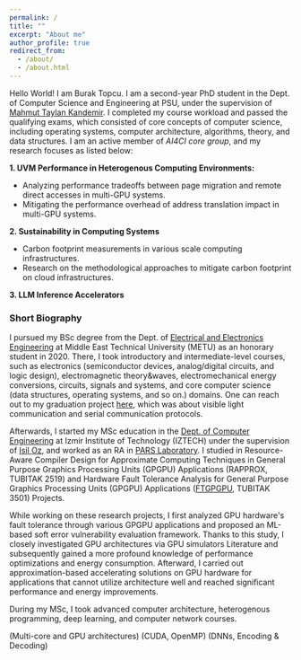 ```yaml
---
permalink: /
title: ""
excerpt: "About me"
author_profile: true
redirect_from: 
  - /about/
  - /about.html
---
```


Hello World! I am Burak Topcu. I am a second-year PhD student in the Dept. of Computer Science and Engineering at PSU, under the supervision of [Mahmut Taylan Kandemir]([url](https://www.cse.psu.edu/hpcl/kandemir/)). I completed my course workload and passed the qualifying exams, which consisted of core concepts of computer science, including operating systems, computer architecture, algorithms, theory, and data structures. I am an active member of _AI4CI core group_, and my research focuses as listed below: 

**1. UVM Performance in Heterogenous Computing Environments:**
- Analyzing performance tradeoffs between page migration and remote direct accesses in multi-GPU systems.
- Mitigating the performance overhead of address translation impact in multi-GPU systems.

**2. Sustainability in Computing Systems**
- Carbon footprint measurements in various scale computing infrastructures.
- Research on the methodological approaches to mitigate carbon footprint on cloud infrastructures.

**3. LLM Inference Accelerators**

### Short Biography
I pursued my BSc degree from the Dept. of [Electrical and Electronics Engineering]([url](https://eee.metu.edu.tr/)) at Middle East Technical University (METU) as an honorary student in 2020. There, I took introductory and intermediate-level courses, such as electronics (semiconductor devices, analog/digital circuits, and logic design), electromagnetic theory&waves, electromechanical energy conversions, circuits, signals and systems, and core computer science (data structures, operating systems, and so on.) domains. One can reach out to my graduation project [here]([URL](https://www.youtube.com/watch?v=pE_Y60KRJ9o)), which was about visible light communication and serial communication protocols. 

Afterwards, I started my MSc education in the [Dept. of Computer Engineering]([url](https://ceng.iyte.edu.tr/))  at Izmir Institute of Technology (IZTECH) under the supervision of [Isil Oz]([url](https://ceng.iyte.edu.tr/people/isil-oz/)), and worked as an RA in [PARS Laboratory]([url](https://parsiyte.github.io/)). I studied in Resource-Aware Compiler Design for Approximate Computing Techniques in General Purpose Graphics Processing Units (GPGPU) Applications (RAPPROX, TUBITAK 2519) and Hardware Fault Tolerance Analysis for General Purpose Graphics Processing Units (GPGPU) Applications ([FTGPGPU]([url](https://scholar.google.com/citations?view_op=view_citation&hl=tr&user=Jber3GMAAAAJ&sortby=pubdate&citation_for_view=Jber3GMAAAAJ:QIV2ME_5wuYC)), TUBITAK 3501) Projects. 


While working on these research projects, I first analyzed GPU hardware's fault tolerance through various GPGPU applications and proposed an ML-based soft error vulnerability evaluation framework. Thanks to this study, I closely investigated GPU architectures via GPU simulators  Literature and subsequently gained a more profound knowledge of performance optimizations and energy consumption. Afterward, I carried out approximation-based accelerating solutions on GPU hardware for applications that cannot utilize architecture well and reached significant performance and energy improvements. 


During my MSc, I took advanced computer architecture, heterogenous programming, deep learning, and computer network courses. 

(Multi-core and GPU architectures)
(CUDA, OpenMP)
(DNNs, Encoding & Decoding)

